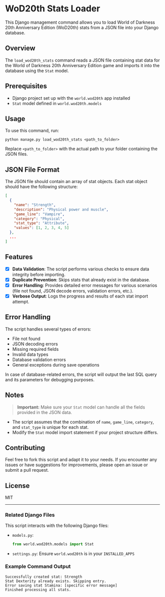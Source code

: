 # WoD20th Stats Loader


This Django management command allows you to load World of Darkness 20th Anniversary Edition (WoD20th) stats from a JSON file into your Django database.

## Overview

The `load_wod20th_stats` command reads a JSON file containing stat data for the World of Darkness 20th Anniversary Edition game and imports it into the database using the `Stat` model.

## Prerequisites

- Django project set up with the `world.wod20th` app installed
- `Stat` model defined in `world.wod20th.models`

## Usage

To use this command, run:

```shell
python manage.py load_wod20th_stats <path_to_folder>
```

Replace `<path_to_folder>` with the actual path to your folder containing the JSON files.

## JSON File Format

The JSON file should contain an array of stat objects. Each stat object should have the following structure:

```json
[
  {
    "name": "Strength",
    "description": "Physical power and muscle",
    "game_line": "Vampire",
    "category": "Physical",
    "stat_type": "Attribute",
    "values": [1, 2, 3, 4, 5]
  },
  ...
]
```

## Features

- [x] **Data Validation**: The script performs various checks to ensure data integrity before importing.
- [x] **Duplicate Prevention**: Skips stats that already exist in the database.
- [x] **Error Handling**: Provides detailed error messages for various scenarios (file not found, JSON decode errors, validation errors, etc.).
- [x] **Verbose Output**: Logs the progress and results of each stat import attempt.

## Error Handling

The script handles several types of errors:

- File not found
- JSON decoding errors
- Missing required fields
- Invalid data types
- Database validation errors
- General exceptions during save operations

In case of database-related errors, the script will output the last SQL query and its parameters for debugging purposes.

## Notes

> **Important:** Make sure your `Stat` model can handle all the fields provided in the JSON data.

- The script assumes that the combination of `name`, `game_line`, `category`, and `stat_type` is unique for each stat.
- Modify the `Stat` model import statement if your project structure differs.

## Contributing

Feel free to fork this script and adapt it to your needs. If you encounter any issues or have suggestions for improvements, please open an issue or submit a pull request.

## License

MIT

---

### Related Django Files

This script interacts with the following Django files:

- `models.py`:
  ```python
  from world.wod20th.models import Stat
  ```
- `settings.py`: Ensure `world.wod20th` is in your `INSTALLED_APPS`

### Example Command Output

```
Successfully created stat: Strength
Stat Dexterity already exists. Skipping entry.
Error saving stat Stamina: [specific error message]
Finished processing all stats.
```